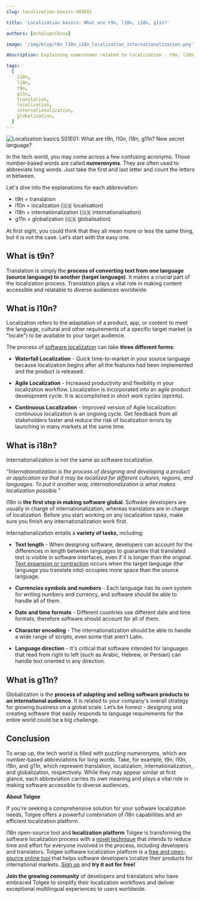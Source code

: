```yaml
---
slug: localization-basics-S01E01

title: 'Localization basics: What are t9n, l10n, i18n, g11n?'

authors: [mchalupnikova]

image: '/img/blog/t9n_l10n_i18n_localization_internationalization.png'

description: Explaining numeronoms related to localization - t9n, l10n, i18n, g11n. Difference between translation, localization, internationalization and globalization.

tags:
  [
    i18n,
    l10n,
    t9n,
    g11n,
    translation,
    localization,
    internationalization,
    globalization,
  ]
---
```


![Localization basics S01E01: What are t9n, l10n, i18n, g11n? New secret language?](/img/blog/t9n_l10n_i18n_localization_internationalization.png)

In the tech world, you may come across a few confusing acronyms. Those number-based words are called **numeronyms**. They are often used to abbreviate long words. Just take the first and last letter and count the letters in between.

<!--truncate-->

Let's dive into the explanations for each abbreviation:

- t9n = translation
- l10n = localization (🇬🇧 localisation)
- i18n = internationalization (🇬🇧 internationalisation)
- g11n = globalization (🇬🇧 globalisation)

At first sight, you could think that they all mean more or less the same thing, but it is not the case. Let’s start with the easy one.

## What is t9n?

Translation is simply the **process of converting text from one language (source language) to another (target language)**. It makes a crucial part of the localization process. Translation plays a vital role in making content accessible and relatable to diverse audiences worldwide.

## What is l10n?

Localization refers to the adaptation of a product, app, or content to meet the language, cultural and other requirements of a specific target market (a "locale") to be available to your target audience.

The process of [software localization](/blog/why-you-should-prepare-your-project-for-localization-right-now) can take **three different forms**:

- **Waterfall Localization** - Quick time-to-market in your source language because localization begins after all the features had been implemented and the product is released.

- **Agile Localization** - Increased productivity and flexibility in your localization workflow. Localization is incorporated into an agile product development cycle. It is accomplished in short work cycles (sprints).

- **Continuous Localization** - Improved version of Agile localization: continuous localization is an ongoing cycle. Get feedback from all stakeholders faster and reduce the risk of localization errors by launching in many markets at the same time.

## What is i18n?

Internationalization is not the same as software localization.

_“Internationalization is the process of designing and developing a product or application so that it may be localized for different cultures, regions, and languages. To put it another way, internationalization is what makes localization possible.”_

I18n is **the first step in making software global**. Software developers are usually in charge of internationalization, whereas translators are in charge of localization. Before you start working on any localization tasks, make sure you finish any internationalization work first.

Internationalization entails a **variety of tasks**, including:

- **Text length** - When designing software, developers can account for the differences in length between languages to guarantee that translated text is visible in software interfaces, even if it is longer than the original. [Text expansion or contraction](https://tolgee.io/blog/benefits-challenges-software-localization) occurs when the target language (the language you translate into) occupies more space than the source language.

- **Currencies symbols and numbers** - Each language has its own system for writing numbers and currency, and software should be able to handle all of them.

- **Date and time formats** - Different countries use different date and time formats, therefore software should account for all of them.

- **Character encoding** - The internationalization should be able to handle a wide range of scripts, even some that aren't Latin.

- **Language direction** - It's critical that software intended for languages that read from right to left (such as Arabic, Hebrew, or Persian) can handle text oriented in any direction.

## What is g11n?

Globalization is the **process of adapting and selling software products to an international audience**. It is related to your company's overall strategy for growing business on a global scale. Let’s be honest - designing and creating software that easily responds to language requirements for the entire world could be a big challenge.

## Conclusion

To wrap up, the tech world is filled with puzzling numeronyms, which are number-based abbreviations for long words. Take, for example, t9n, l10n, i18n, and g11n, which represent translation, localization, internationalization, and globalization, respectively.
While they may appear similar at first glance, each abbreviation carries its own meaning and plays a vital role in making software accessible to diverse audiences.

**About Tolgee**

If you're seeking a comprehensive solution for your software localization needs, Tolgee offers a powerful combination of i18n capabilities and an efficient localization platform.

I18n open-source tool and **localization platform** Tolgee is transforming the software localization process with a [novel technique](/features/dev-tools) that intends to reduce time and effort for everyone involved in the process, including developers and translators. Tolgee software localization platform is a [free and open-source online tool](https://tolgee.io/blog/free-software-localization) that helps software developers localize their products for international markets. [Sign up](https://app.tolgee.io/sign_up) and **try it out for free!**

**Join the growing community** of developers and translators who have embraced Tolgee to simplify their localization workflows and deliver exceptional multilingual experiences to users worldwide.
